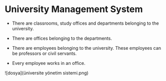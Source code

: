 # University Management System

- There are classrooms, study offices and departments belonging to the university.

- There are offices belonging to the departments.

- There are employees belonging to the university. These employees can be professors or civil servants.

- Every employee works in an office.

![dosya](üniversite yönetim sistemi.png)